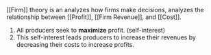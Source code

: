 [[Firm]] theory is an analyzes how firms make decisions, analyzes the relationship between [[Profit]], [[Firm Revenue]], and [[Cost]].
1. All producers seek to **maximize** profit. (self-interest)
2. This self-interest leads producers to increase their revenues by decreasing their costs to increase profits.

